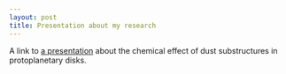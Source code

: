 ```yaml
---
layout: post
title: Presentation about my research
---
```



A link to [a presentation](./GradCatTalk.pdf) about the chemical effect of dust substructures in protoplanetary disks.
